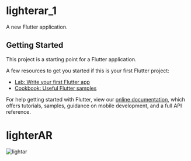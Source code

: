 # lighterar_1

A new Flutter application.

## Getting Started

This project is a starting point for a Flutter application.

A few resources to get you started if this is your first Flutter project:

- [Lab: Write your first Flutter app](https://flutter.dev/docs/get-started/codelab)
- [Cookbook: Useful Flutter samples](https://flutter.dev/docs/cookbook)

For help getting started with Flutter, view our
[online documentation](https://flutter.dev/docs), which offers tutorials,
samples, guidance on mobile development, and a full API reference.
# lighterAR
![lightar](https://user-images.githubusercontent.com/64829540/90046928-f3e09700-dcf2-11ea-939a-c35ec3b14443.PNG)
